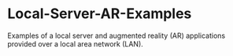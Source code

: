 # Local-Server-AR-Examples
Examples of a local server and augmented reality (AR) applications provided over a local area network (LAN). 
